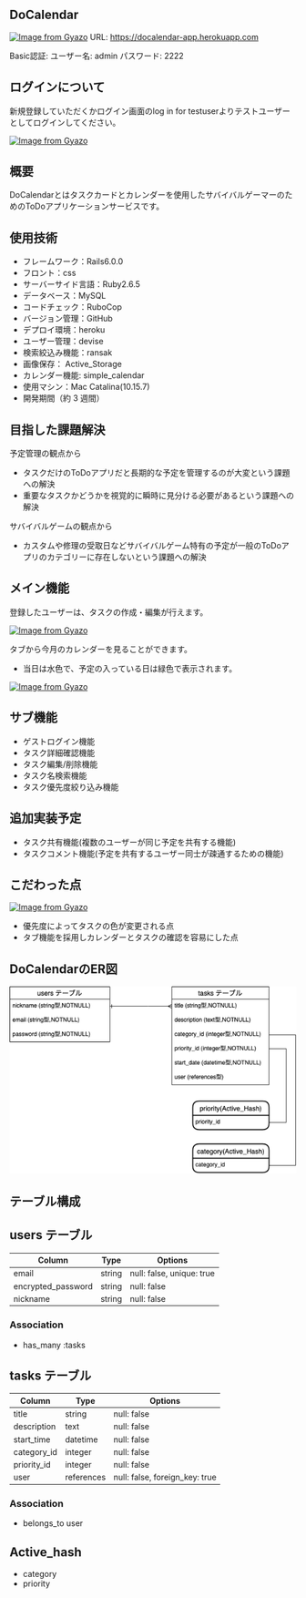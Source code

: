 ## DoCalendar
[![Image from Gyazo](https://i.gyazo.com/70afbb0f9a31bc2c0f75dd64851f5d93.jpg)](https://gyazo.com/70afbb0f9a31bc2c0f75dd64851f5d93)
URL: https://docalendar-app.herokuapp.com

Basic認証: ユーザー名: admin
          パスワード: 2222
          
## ログインについて
新規登録していただくかログイン画面のlog in for testuserよりテストユーザーとしてログインしてください。

[![Image from Gyazo](https://i.gyazo.com/68229f6d8e405b21882acb095615b72f.png)](https://gyazo.com/68229f6d8e405b21882acb095615b72f)

## 概要
DoCalendarとはタスクカードとカレンダーを使用したサバイバルゲーマーのためのToDoアプリケーションサービスです。

## 使用技術
- フレームワーク：Rails6.0.0
- フロント：css
- サーバーサイド言語：Ruby2.6.5
- データベース：MySQL
- コードチェック：RuboCop
- バージョン管理：GitHub
- デプロイ環境：heroku
- ユーザー管理：devise
- 検索絞込み機能：ransak
- 画像保存： Active_Storage
- カレンダー機能: simple_calendar
- 使用マシン：Mac Catalina(10.15.7)
- 開発期間（約 3 週間）

## 目指した課題解決

予定管理の観点から
- タスクだけのToDoアプリだと長期的な予定を管理するのが大変という課題への解決
- 重要なタスクかどうかを視覚的に瞬時に見分ける必要があるという課題への解決

サバイバルゲームの観点から
- カスタムや修理の受取日などサバイバルゲーム特有の予定が一般のToDoアプリのカテゴリーに存在しないという課題への解決

## メイン機能

登録したユーザーは、タスクの作成・編集が行えます。

[![Image from Gyazo](https://i.gyazo.com/c37d67d7768db3e41e3795ab7855095d.gif)](https://gyazo.com/c37d67d7768db3e41e3795ab7855095d)


タブから今月のカレンダーを見ることができます。

- 当日は水色で、予定の入っている日は緑色で表示されます。

[![Image from Gyazo](https://i.gyazo.com/f878644e707a4ab4c70fe66d805cd501.jpg)](https://gyazo.com/f878644e707a4ab4c70fe66d805cd501)

## サブ機能

- ゲストログイン機能
- タスク詳細確認機能
- タスク編集/削除機能
- タスク名検索機能
- タスク優先度絞り込み機能

## 追加実装予定

- タスク共有機能(複数のユーザーが同じ予定を共有する機能)
- タスクコメント機能(予定を共有するユーザー同士が疎通するための機能)

## こだわった点

[![Image from Gyazo](https://i.gyazo.com/6bfb106fce387d81eeeea409541f7e86.jpg)](https://gyazo.com/6bfb106fce387d81eeeea409541f7e86)

- 優先度によってタスクの色が変更される点
- タブ機能を採用しカレンダーとタスクの確認を容易にした点

## DoCalendarのER図

![DoCalendarのER図](app/assets/images/er.png)

## テーブル構成

## users テーブル

| Column             | Type        | Options                        |
| ------------------ | ----------- | ------------------------------ |
| email              | string      | null: false, unique: true      |
| encrypted_password | string      | null: false                    |
| nickname           | string      | null: false                    |

### Association
- has_many :tasks

## tasks テーブル

Column      | Type       | Options                        |
| ----------- | ---------- | ------------------------------ |
| title       | string     | null: false                    |
| description | text       | null: false                    |
| start_time  | datetime   | null: false                    |
| category_id | integer    | null: false                    |
| priority_id | integer    | null: false                    |
| user        | references | null: false, foreign_key: true |

### Association
- belongs_to user

## Active_hash
- category
- priority
